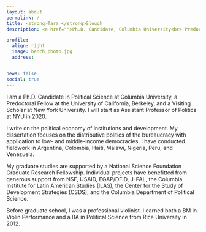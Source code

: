 ```yaml
---
layout: about
permalink: /
title: <strong>Tara </strong>Slough
description: <a href="">Ph.D. Candidate, Columbia University<br> Predoctoral Fellow, UC Berkeley<br>Visiting Scholar, New York University</a>

profile:
  align: right
  image: bench_photo.jpg
  address:


news: false
social: true
---
```

I am a Ph.D. Candidate in Political Science at Columbia University, a Predoctoral Fellow at the University of California, Berkeley, and a Visiting Scholar at New York University. I will start as Assistant Professor of Politics at NYU in 2020.

I write on the political economy of institutions and development. My dissertation focuses on the distributive politics of the bureaucracy with application to low- and middle-income democracies. I have conducted fieldwork in Argentina, Colombia, Haiti, Malawi, Nigeria, Peru, and Venezuela.

My graduate studies are supported by a National Science Foundation Graduate Research Fellowship. Individual projects have benefitted from generous support from NSF, USAID, EGAP/DFID, J-PAL, the Columbia Institute for Latin American Studies (ILAS), the Center for the Study of Development Strategies (CSDS), and the Columbia Department of Political Science.

Before graduate school, I was a professional violinist. I earned both a BM in Violin Performance and a BA in Political Science from Rice University in 2012.
